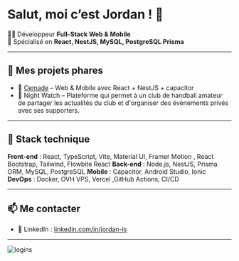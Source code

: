 # Salut, moi c’est Jordan ! 👋

👨‍💻 Développeur **Full-Stack Web & Mobile**  
🎯 Spécialisé en **React, NestJS, MySQL, PostgreSQL Prisma**  

---

## 💼 Mes projets phares

- 🔁 [Cemade](https://cemade.fr) – Web & Mobile avec React + NestJS + capacitor
- 🔐 Night Watch – Plateforme qui permet à un club de handball amateur de partager les actualités du club et d'organiser des évènements privés avec ses supporters.

---

## 🧰 Stack technique

**Front-end** : React, TypeScript, Vite, Material UI, Framer Motion , React Bootstrap, Tailwind, Flowbite React
**Back-end** : Node.js, NestJS, Prisma ORM, MySQL, PostgreSQL
**Mobile** : Capacitor, Android Studio, Ionic
**DevOps** : Docker, OVH VPS, Vercel ,GitHub Actions, CI/CD

---

## 📫 Me contacter

- 💼 LinkedIn : [linkedin.com/in/jordan-ls](https://linkedin.com/in/jordan-ls)

---

![logins](https://hits.seeyoufarm.com/api/count/incr/badge.svg?url=https%3A%2F%2Fgithub.com%2FEdan379%2FEdan379&count_bg=%23769436&title_bg=%23000000&icon=github.svg&icon_color=%23FFFFFF&title=logins&edge_flat=false)


